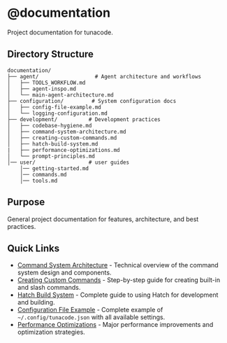 # @documentation

Project documentation for tunacode.

## Directory Structure

```
documentation/
├── agent/                  # Agent architecture and workflows
│   ├── TOOLS_WORKFLOW.md
│   ├── agent-inspo.md
│   └── main-agent-architecture.md
├── configuration/         # System configuration docs
│   ├── config-file-example.md
│   └── logging-configuration.md
├── development/          # Development practices
│   ├── codebase-hygiene.md
│   ├── command-system-architecture.md
│   ├── creating-custom-commands.md
│   ├── hatch-build-system.md
|   ├── performance-optimizations.md
│   └── prompt-principles.md
│── user/                 # user guides
    │── getting-started.md
    │── commands.md
    │── tools.md
```

## Purpose

General project documentation for features, architecture, and best practices.

## Quick Links

- [Command System Architecture](development/command-system-architecture.md) - Technical overview of the command system design and components.
- [Creating Custom Commands](development/creating-custom-commands.md) - Step-by-step guide for creating built-in and slash commands.
- [Hatch Build System](development/hatch-build-system.md) - Complete guide to using Hatch for development and building.
- [Configuration File Example](configuration/config-file-example.md) - Complete example of `~/.config/tunacode.json` with all available settings.
- [Performance Optimizations](development/performance-optimizations.md) - Major performance improvements and optimization strategies.
